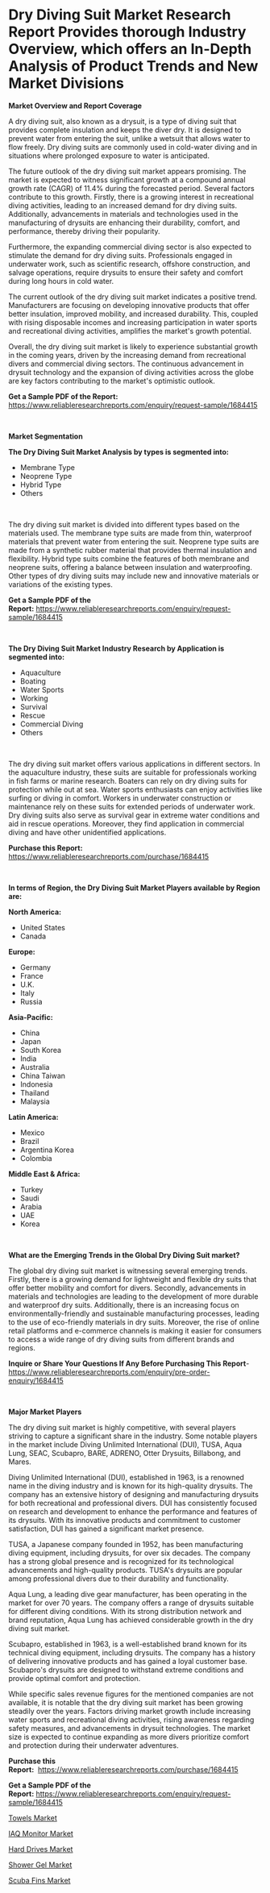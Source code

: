 <p><h1>Dry Diving Suit Market Research Report Provides thorough Industry Overview, which offers an In-Depth Analysis of Product Trends and New Market Divisions</h1></p><p><strong>Market Overview and Report Coverage</strong></p>
<p><p>A dry diving suit, also known as a drysuit, is a type of diving suit that provides complete insulation and keeps the diver dry. It is designed to prevent water from entering the suit, unlike a wetsuit that allows water to flow freely. Dry diving suits are commonly used in cold-water diving and in situations where prolonged exposure to water is anticipated.</p><p>The future outlook of the dry diving suit market appears promising. The market is expected to witness significant growth at a compound annual growth rate (CAGR) of 11.4% during the forecasted period. Several factors contribute to this growth. Firstly, there is a growing interest in recreational diving activities, leading to an increased demand for dry diving suits. Additionally, advancements in materials and technologies used in the manufacturing of drysuits are enhancing their durability, comfort, and performance, thereby driving their popularity.</p><p>Furthermore, the expanding commercial diving sector is also expected to stimulate the demand for dry diving suits. Professionals engaged in underwater work, such as scientific research, offshore construction, and salvage operations, require drysuits to ensure their safety and comfort during long hours in cold water.</p><p>The current outlook of the dry diving suit market indicates a positive trend. Manufacturers are focusing on developing innovative products that offer better insulation, improved mobility, and increased durability. This, coupled with rising disposable incomes and increasing participation in water sports and recreational diving activities, amplifies the market's growth potential.</p><p>Overall, the dry diving suit market is likely to experience substantial growth in the coming years, driven by the increasing demand from recreational divers and commercial diving sectors. The continuous advancement in drysuit technology and the expansion of diving activities across the globe are key factors contributing to the market's optimistic outlook.</p></p>
<p><strong>Get a Sample PDF of the Report:</strong> <a href="https://www.reliableresearchreports.com/enquiry/request-sample/1684415">https://www.reliableresearchreports.com/enquiry/request-sample/1684415</a></p>
<p>&nbsp;</p>
<p><strong>Market Segmentation</strong></p>
<p><strong>The Dry Diving Suit Market Analysis by types is segmented into:</strong></p>
<p><ul><li>Membrane Type</li><li>Neoprene Type</li><li>Hybrid Type</li><li>Others</li></ul></p>
<p>&nbsp;</p>
<p><p>The dry diving suit market is divided into different types based on the materials used. The membrane type suits are made from thin, waterproof materials that prevent water from entering the suit. Neoprene type suits are made from a synthetic rubber material that provides thermal insulation and flexibility. Hybrid type suits combine the features of both membrane and neoprene suits, offering a balance between insulation and waterproofing. Other types of dry diving suits may include new and innovative materials or variations of the existing types.</p></p>
<p><strong>Get a Sample PDF of the Report:</strong>&nbsp;<a href="https://www.reliableresearchreports.com/enquiry/request-sample/1684415">https://www.reliableresearchreports.com/enquiry/request-sample/1684415</a></p>
<p>&nbsp;</p>
<p><strong>The Dry Diving Suit Market Industry Research by Application is segmented into:</strong></p>
<p><ul><li>Aquaculture</li><li>Boating</li><li>Water Sports</li><li>Working</li><li>Survival</li><li>Rescue</li><li>Commercial Diving</li><li>Others</li></ul></p>
<p>&nbsp;</p>
<p><p>The dry diving suit market offers various applications in different sectors. In the aquaculture industry, these suits are suitable for professionals working in fish farms or marine research. Boaters can rely on dry diving suits for protection while out at sea. Water sports enthusiasts can enjoy activities like surfing or diving in comfort. Workers in underwater construction or maintenance rely on these suits for extended periods of underwater work. Dry diving suits also serve as survival gear in extreme water conditions and aid in rescue operations. Moreover, they find application in commercial diving and have other unidentified applications.</p></p>
<p><strong>Purchase this Report:</strong>&nbsp; <a href="https://www.reliableresearchreports.com/purchase/1684415">https://www.reliableresearchreports.com/purchase/1684415</a></p>
<p>&nbsp;</p>
<p><strong>In terms of Region, the Dry Diving Suit Market Players available by Region are:</strong></p>
<p>
    <p> <strong> North America: </strong>
        <ul>
            <li>United States</li>
            <li>Canada</li>
        </ul>
        </p> 
    <p> <strong> Europe: </strong>
        <ul>
            <li>Germany</li>
            <li>France</li>
            <li>U.K.</li>
            <li>Italy</li>
            <li>Russia</li>
        </ul>
        </p> 
    <p> <strong> Asia-Pacific: </strong>
        <ul>
            <li>China</li>
            <li>Japan</li>
            <li>South Korea</li>
            <li>India</li>
            <li>Australia</li>
            <li>China Taiwan</li>
            <li>Indonesia</li>
            <li>Thailand</li>
            <li>Malaysia</li>
        </ul>
        </p> 
    <p> <strong> Latin America: </strong>
        <ul>
            <li>Mexico</li>
            <li>Brazil</li>
            <li>Argentina Korea</li>
            <li>Colombia</li>
        </ul>
        </p> 
    <p> <strong> Middle East & Africa: </strong>
        <ul>
            <li>Turkey</li>
            <li>Saudi</li>
            <li>Arabia</li>
            <li>UAE</li>
            <li>Korea</li>
        </ul>
    </p>
    </p>
<p>&nbsp;</p>
<p><strong>What are the Emerging Trends in the Global Dry Diving Suit market?</strong></p>
<p><p>The global dry diving suit market is witnessing several emerging trends. Firstly, there is a growing demand for lightweight and flexible dry suits that offer better mobility and comfort for divers. Secondly, advancements in materials and technologies are leading to the development of more durable and waterproof dry suits. Additionally, there is an increasing focus on environmentally-friendly and sustainable manufacturing processes, leading to the use of eco-friendly materials in dry suits. Moreover, the rise of online retail platforms and e-commerce channels is making it easier for consumers to access a wide range of dry diving suits from different brands and regions.</p></p>
<p><strong>Inquire or Share Your Questions If Any Before Purchasing This Report</strong>- <a href="https://www.reliableresearchreports.com/enquiry/pre-order-enquiry/1684415">https://www.reliableresearchreports.com/enquiry/pre-order-enquiry/1684415</a></p>
<p>&nbsp;</p>
<p><strong>Major Market Players</strong></p>
<p><p>The dry diving suit market is highly competitive, with several players striving to capture a significant share in the industry. Some notable players in the market include Diving Unlimited International (DUI), TUSA, Aqua Lung, SEAC, Scubapro, BARE, ADRENO, Otter Drysuits, Billabong, and Mares.</p><p>Diving Unlimited International (DUI), established in 1963, is a renowned name in the diving industry and is known for its high-quality drysuits. The company has an extensive history of designing and manufacturing drysuits for both recreational and professional divers. DUI has consistently focused on research and development to enhance the performance and features of its drysuits. With its innovative products and commitment to customer satisfaction, DUI has gained a significant market presence.</p><p>TUSA, a Japanese company founded in 1952, has been manufacturing diving equipment, including drysuits, for over six decades. The company has a strong global presence and is recognized for its technological advancements and high-quality products. TUSA's drysuits are popular among professional divers due to their durability and functionality. </p><p>Aqua Lung, a leading dive gear manufacturer, has been operating in the market for over 70 years. The company offers a range of drysuits suitable for different diving conditions. With its strong distribution network and brand reputation, Aqua Lung has achieved considerable growth in the dry diving suit market.</p><p>Scubapro, established in 1963, is a well-established brand known for its technical diving equipment, including drysuits. The company has a history of delivering innovative products and has gained a loyal customer base. Scubapro's drysuits are designed to withstand extreme conditions and provide optimal comfort and protection.</p><p>While specific sales revenue figures for the mentioned companies are not available, it is notable that the dry diving suit market has been growing steadily over the years. Factors driving market growth include increasing water sports and recreational diving activities, rising awareness regarding safety measures, and advancements in drysuit technologies. The market size is expected to continue expanding as more divers prioritize comfort and protection during their underwater adventures.</p></p>
<p><strong>Purchase this Report:</strong>&nbsp;&nbsp;<a href="https://www.reliableresearchreports.com/purchase/1684415">https://www.reliableresearchreports.com/purchase/1684415</a></p>
<p></p>
<p><strong>Get a Sample PDF of the Report:</strong>&nbsp;<a href="https://www.reliableresearchreports.com/enquiry/request-sample/1684415">https://www.reliableresearchreports.com/enquiry/request-sample/1684415</a></p>
<p><p><a href="https://github.com/jhcraigie/Market-Research-Report-List-1/blob/main/towels-market.md">Towels Market</a></p><p><a href="https://github.com/jsmusil/Market-Research-Report-List-1/blob/main/iaq-monitor-market.md">IAQ Monitor Market</a></p><p><a href="https://github.com/johnbach50/Market-Research-Report-List-1/blob/main/hard-drives-market.md">Hard Drives Market</a></p><p><a href="https://github.com/Triciasol/Market-Research-Report-List-1/blob/main/shower-gel-market.md">Shower Gel Market</a></p><p><a href="https://github.com/beatblasta/Market-Research-Report-List-1/blob/main/scuba-fins-market.md">Scuba Fins Market</a></p></p>